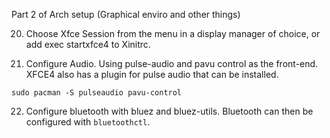 Part 2 of Arch setup (Graphical enviro and other things)



20. Choose Xfce Session from the menu in a display manager of choice, or add exec startxfce4 to Xinitrc.

21. Configure Audio. Using pulse-audio and pavu control as the front-end. XFCE4 also has a plugin for pulse audio that can be installed.

```
sudo pacman -S pulseaudio pavu-control
```

22. Configure bluetooth with bluez and bluez-utils. Bluetooth can then be configured with `bluetoothctl`. 


